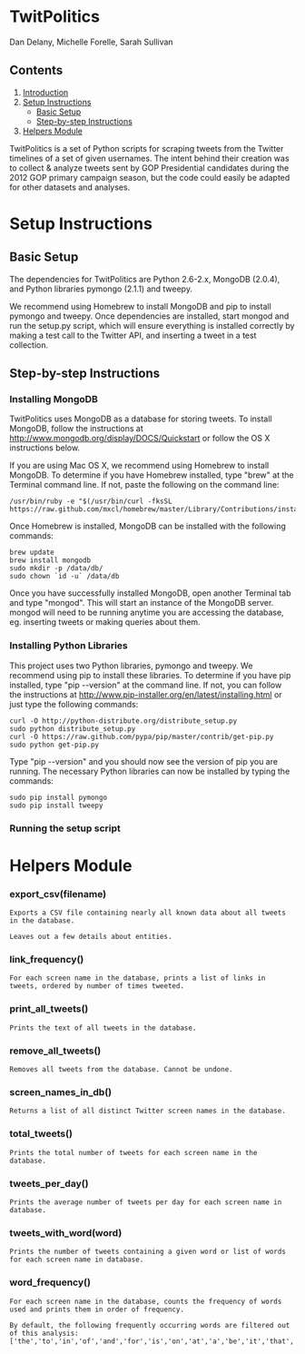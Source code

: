 # TwitPolitics
Dan Delany, Michelle Forelle, Sarah Sullivan
## Contents
1. [Introduction](#introduction)
2. [Setup Instructions](#setup-instructions)
    * [Basic Setup](#basic-setup)
    * [Step-by-step Instructions](#step-by-step-instructions)
3. [Helpers Module](#helpers-module)

TwitPolitics is a set of Python scripts for scraping tweets from the Twitter timelines of a set of given usernames. The intent behind their creation was to collect & analyze tweets sent by GOP Presidential candidates during the 2012 GOP primary campaign season, but the code could easily be adapted for other datasets and analyses.

# Setup Instructions
## Basic Setup
The dependencies for TwitPolitics are Python 2.6-2.x, MongoDB (2.0.4), and Python libraries pymongo (2.1.1) and tweepy.

We recommend using Homebrew to install MongoDB and pip to install pymongo and tweepy. Once dependencies are installed, start mongod and run the setup.py script, which will ensure everything is installed correctly by making a test call to the Twitter API, and inserting a tweet in a test collection.

## Step-by-step Instructions
### Installing MongoDB
TwitPolitics uses MongoDB as a database for storing tweets. To install MongoDB, follow the instructions at http://www.mongodb.org/display/DOCS/Quickstart or follow the OS X instructions below.

If you are using Mac OS X, we recommend using Homebrew to install MongoDB. To determine if you have Homebrew installed, type "brew" at the Terminal command line. If not, paste the following on the command line:

    /usr/bin/ruby -e "$(/usr/bin/curl -fksSL https://raw.github.com/mxcl/homebrew/master/Library/Contributions/install_homebrew.rb)"

Once Homebrew is installed, MongoDB can be installed with the following commands:

    brew update
    brew install mongodb
    sudo mkdir -p /data/db/
    sudo chown `id -u` /data/db

Once you have successfully installed MongoDB, open another Terminal tab and type "mongod". This will start an instance of the MongoDB server. mongod will need to be running anytime you are accessing the database, eg. inserting tweets or making queries about them.

### Installing Python Libraries
This project uses two Python libraries, pymongo and tweepy. We recommend using pip to install these libraries. To determine if you have pip installed, type "pip --version" at the command line. If not, you can follow the instructions at http://www.pip-installer.org/en/latest/installing.html or just type the following commands:

    curl -O http://python-distribute.org/distribute_setup.py
    sudo python distribute_setup.py
    curl -O https://raw.github.com/pypa/pip/master/contrib/get-pip.py
    sudo python get-pip.py

Type "pip --version" and you should now see the version of pip you are running. The necessary Python libraries can now be installed by typing the commands:

    sudo pip install pymongo
    sudo pip install tweepy

### Running the setup script


# Helpers Module
### export_csv(filename)
    Exports a CSV file containing nearly all known data about all tweets in the database.

    Leaves out a few details about entities.

### link_frequency()
    For each screen name in the database, prints a list of links in tweets, ordered by number of times tweeted.

### print_all_tweets()
    Prints the text of all tweets in the database.

### remove_all_tweets()
    Removes all tweets from the database. Cannot be undone.

### screen_names_in_db()
    Returns a list of all distinct Twitter screen names in the database.

### total_tweets()
    Prints the total number of tweets for each screen name in the database.

### tweets_per_day()
    Prints the average number of tweets per day for each screen name in database.

### tweets_with_word(word)
    Prints the number of tweets containing a given word or list of words for each screen name in database.

### word_frequency()
    For each screen name in the database, counts the frequency of words used and prints them in order of frequency.

    By default, the following frequently occurring words are filtered out of this analysis:
    ['the','to','in','of','and','for','is','on','at','a','be','it','that','this','with','are','if','its','by']